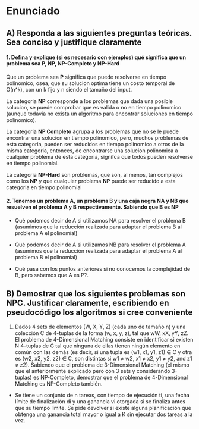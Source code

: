 # Enunciado

## A) Responda a las siguientes preguntas teóricas. Sea conciso y justifique claramente

#### 1. Defina y explique (si es necesario con ejemplos) qué significa que un problema sea P, NP, NP-Completo y NP-Hard

Que un problema sea **P** significa que puede resolverse en tiempo polinomico, osea, que su solucion optima tiene un costo temporal de O(n^k), con un k fijo y n siendo el tamaño del input.

La categoria **NP** corresponde a los problemas que dada una posible solucion, se puede comprobar que es valida o no en tiempo polinomico (aunque todavia no exista un algoritmo para encontrar soluciones en tiempo polinomico).

La categoria **NP Completo** agrupa a los problemas que no se le puede encontrar una solucion en tiempo polinomico, pero, muchos problemas de esta categoria, pueden ser reducidos en tiempo polinomico a otros de la misma categoria, entonces, de encontrarse una solucion polinomica a cualquier problema de esta categoria, signifca que todos pueden resolverse en tiempo polinomial.

La categoria **NP-Hard** son problemas, que son, al menos, tan complejos como los **NP** y que cualquier problema **NP** puede ser reducido a esta categoria en tiempo polinomial


#### 2. Tenemos un problema A, un problema B y una caja negra NA y NB que resuelven el problema A y B respectivamente. Sabiendo que B es NP

- Qué podemos decir de A si utilizamos NA para resolver el problema B (asumimos que la reducción realizada para adaptar el problema B al problema A el polinomial)



- Qué podemos decir de A si utilizamos NB para resolver el problema A (asumimos que la reducción realizada para adaptar el problema A al problema B el polinomial)


- Qué pasa con los puntos anteriores si no conocemos la complejidad de B, pero sabemos que A es P?.

## B) Demostrar que los siguientes problemas son NPC. Justificar claramente, escribiendo en pseudocódigo los algoritmos si cree conveniente

1. Dados 4 sets de elementos (W, X, Y, Z) (cada uno de tamaño n) y una colección C de 4-tuplas de la forma (w, x, y, z), tal que wW, xX, yY, zZ. El problema de 4-Dimensional Matching consiste en identificar si existen N 4-tuplas de C tal que ninguna de ellas tienen ningún elemento en común con las demás (es decir, si una tupla es (w1, x1, y1, z1) ∈ C y otra es (w2, x2, y2, z2) ∈ C, son distintas si w1 ≠ w2, x1 ≠ x2, y1 ≠ y2, and z1 ≠ z2). Sabiendo que el problema de 3-Dimensional Matching (el mismo que el anteriormente explicado pero con 3 sets y considerando 3-tuplas) es NP-Completo, demostrar que el problema de 4-Dimensional Matching es NP-Completo también.

*  Se tiene un conjunto de n tareas, con tiempo de ejecución ti​, una fecha límite de finalización di y una ganancia vi otorgada si se finaliza antes que su tiempo límite. Se pide devolver si existe alguna planificación que obtenga una ganancia total mayor o igual a K sin ejecutar dos tareas a la vez.
